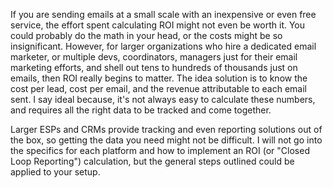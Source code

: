 If you are sending emails at a small scale with an inexpensive or even free service, the effort spent calculating ROI might not even be worth it. You could probably do the math in your head, or the costs might be so insignificant. However, for larger organizations who hire a dedicated email marketer, or multiple devs, coordinators, managers just for their email marketing efforts, and shell out tens to hundreds of thousands just on emails, then ROI really begins to matter. The idea solution is to know the cost per lead, cost per email, and the revenue attributable to each email sent. I say ideal because, it's not always easy to calculate these numbers, and requires all the right data to be tracked and come together.



Larger ESPs and CRMs provide tracking and even reporting solutions out of the box, so getting the data you need might not be difficult. I will not go into the specifics for each platform and how to implement an ROI \(or "Closed Loop Reporting"\) calculation, but the general steps outlined could be applied to your setup.

